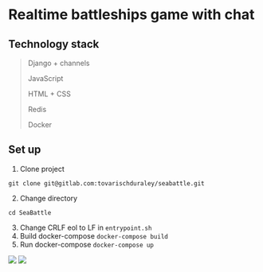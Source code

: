 #  Realtime battleships game with chat #

## Technology stack ##

> Django + channels
> 
> JavaScript
> 
> HTML + CSS
> 
> Redis
> 
> Docker

## Set up ##
1. Clone project 

`git clone git@gitlab.com:tovarischduraley/seabattle.git`

2. Change directory

`cd SeaBattle`

3. Change CRLF eol to LF in `entrypoint.sh`
4. Build docker-compose
`docker-compose build`
5. Run docker-compose
`docker-compose up`

![](/screenshots/screen1.png?raw=true)
![](/screenshots/screen2.png?raw=true)

